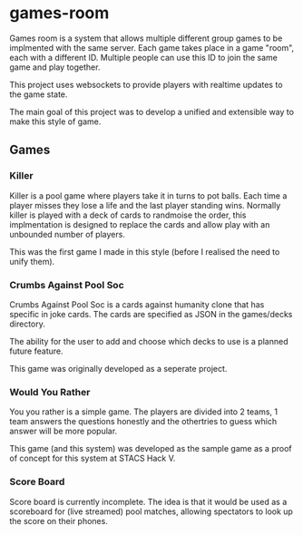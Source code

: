 # games-room

Games room is a system that allows multiple different group games to be implmented with the same server. 
Each game takes place in a game "room", each with a different ID. Multiple people can use this ID to join the same game and play together.

This project uses websockets to provide players with realtime updates to the game state.

The main goal of this project was to develop a unified and extensible way to make this style of game.

## Games

### Killer

Killer is a pool game where players take it in turns to pot balls. Each time a player misses they lose a life and the last player standing wins.
Normally killer is played with a deck of cards to randmoise the order, this implmentation is designed to replace the cards and allow play with an unbounded number of players.

This was the first game I made in this style (before I realised the need to unify them).

### Crumbs Against Pool Soc

Crumbs Against Pool Soc is a cards against humanity clone that has specific in joke cards.
The cards are specified as JSON in the games/decks directory.

The ability for the user to add and choose which decks to use is a planned future feature.

This game was originally developed as a seperate project.

### Would You Rather

You you rather is a simple game. 
The players are divided into 2 teams, 1 team answers the questions honestly and the othertries to guess which answer will be more popular.

This game (and this system) was developed as the sample game as a proof of concept for this system at STACS Hack V.

### Score Board

Score board is currently incomplete. The idea is that it would be used as a scoreboard for (live streamed) pool matches, allowing spectators to look up the score on their phones.
